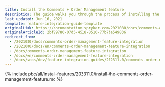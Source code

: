 ```yaml
---
title: Install the Comments + Order Management feature
description: The guide walks you through the process of installing the Comments + Order Management feature into the project.
last_updated: Jun 16, 2021
template: feature-integration-guide-template
originalLink: https://documentation.spryker.com/2021080/docs/comments-order-management-feature-integration
originalArticleId: 2bf29780-07d5-4518-8510-77b7ba549836
redirect_from:
  - /2021080/docs/comments-order-management-feature-integration
  - /2021080/docs/en/comments-order-management-feature-integration
  - /docs/comments-order-management-feature-integration
  - /docs/en/comments-order-management-feature-integration
  - /docs/scos/dev/feature-integration-guides/202311.0/comments-order-management-feature-integration.html
---
```

{% include pbc/all/install-features/202311.0/install-the-comments-order-management-feature.md %} <!-- To edit, see /_includes/pbc/all/install-features/202311.0/install-the-comments-order-management-feature.md -->
